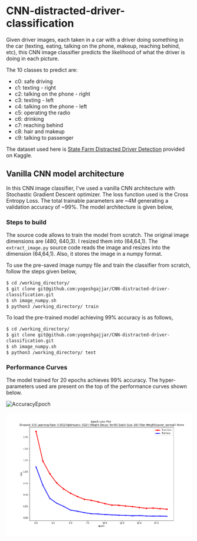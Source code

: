 # CNN-distracted-driver-classification 

Given driver images, each taken in a car with a driver doing something in the car (texting, eating, talking on the phone, makeup, reaching behind, etc), this CNN image classifier predicts the likelihood of what the driver is doing in each picture. 

The 10 classes to predict are:

- c0: safe driving
- c1: texting - right
- c2: talking on the phone - right
- c3: texting - left
- c4: talking on the phone - left
- c5: operating the radio
- c6: drinking
- c7: reaching behind
- c8: hair and makeup
- c9: talking to passenger

The dataset used here is [State Farm Distracted Driver Detection](https://www.kaggle.com/c/state-farm-distracted-driver-detection/data) provided on Kaggle. 


## Vanilla CNN model architecture 

In this CNN image classifier, I've used a vanilla CNN architecture with Stochastic Gradient Descent optimizer. The loss function used is the Cross Entropy Loss. The total trainable parameters are ~4M generating a validation accuracy of ~99%. The model architecture is given below, 




### Steps to build 

The source code allows to train the model from scratch. The original image dimensions are (480, 640,3). I resized them into (64,64,1). The `extract_image.py` source code reads the image and resizes into the dimension (64,64,1). Also, it stores the image in a numpy format. 

To use the pre-saved image numpy file and train the classifier from scratch, follow the steps given below, 

```
$ cd /working_directory/ 
$ git clone git@github.com:yogeshgajjar/CNN-distracted-driver-classification.git
$ sh image_numpy.sh 
$ python3 /working_directory/ train 
``` 

To load the pre-trained model achieving 99% accuracy is as follows, 
```
$ cd /working_directory/
$ git clone git@github.com:yogeshgajjar/CNN-distracted-driver-classification.git
$ sh image_numpy.sh 
$ python3 /working_directory/ test 
```

### Performance Curves 

The model trained for 20 epochs achieves 99% accuracy. The hyper-parameters used are present on the top of the performance curves shown below. 

![AccuracyEpoch](YGNet_Keras/epoch_accuracy.png "curve")

![Epoch-Loss Plot](epoch-loss.png) 






